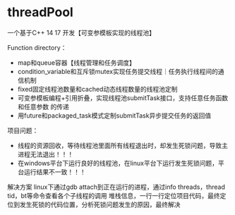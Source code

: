 # threadPool
一个基于C++ 14 17 开发【可变参模板实现的线程池】

Function directory：
- map和queue容器【线程管理和任务调度】
- condition_variable和互斥锁mutex实现任务提交线程｜任务执行线程间的通信机制
- fixed固定线程池数量和cached动态线程数量的线程池定制
- 可变参模板编程+引用折叠，实现线程池submitTask接口，支持任意任务函数和任意参数
的传递 
- 用future和packaged_task模式定制submitTask异步提交任务的返回值

项目问题：
- 线程的资源回收，等待线程池里面所有线程退出时，却发生死锁问题，导致主进程无法退出！！！
- 在windows平台下运行良好的线程池，在linux平台下运行发生死锁问题，平台运行结果不一致！！！

解决方案
linux下通过gdb attach到正在运行的进程，通过info threads，thread tid，bt等命令查看各个子线程的调用
堆栈信息，一行一行定位项目代码，最终定位到发生死锁的代码位置，分析死锁问题发生的原因，最终解决
